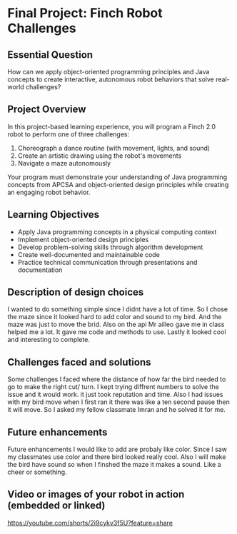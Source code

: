 # Final Project: Finch Robot Challenges

## Essential Question
How can we apply object-oriented programming principles and Java concepts to create interactive, autonomous robot behaviors that solve real-world challenges?

## Project Overview
In this project-based learning experience, you will program a Finch 2.0 robot to perform one of three challenges:
1. Choreograph a dance routine (with movement, lights, and sound)
2. Create an artistic drawing using the robot's movements
3. Navigate a maze autonomously

Your program must demonstrate your understanding of Java programming concepts from APCSA and object-oriented design principles while creating an engaging robot behavior.

## Learning Objectives
- Apply Java programming concepts in a physical computing context
- Implement object-oriented design principles
- Develop problem-solving skills through algorithm development
- Create well-documented and maintainable code
- Practice technical communication through presentations and documentation


## Description of design choices
I wanted to do something simple since I didnt have a lot of time. So I chose the maze since it looked hard to add color and sound to my bird. And the maze was just to move the brid. Also on the api Mr ailleo gave me in class helped me a lot. It gave me code and methods to use.  Lastly it looked cool and interesting to complete.
## Challenges faced and solutions
Some challenges I faced where the distance of how far the bird needed to go to make the right cut/ turn. I kept trying diffrent numbers to solve the issue and it would work. it just took reputation and time. Also I had issues with my  bird move when I first ran it there was like a ten second pause then it will move. So I asked my fellow classmate Imran and he solved it for me.
## Future enhancements
Future enhancements I would like to add are probaly like color. Since I saw my classmates use color and there bird looked really cool. Also I will make the bird have sound so when I finshed the maze it makes a sound. Like a cheer or something.

## Video or images of your robot in action (embedded or linked)
https://youtube.com/shorts/2i9cykv3f5U?feature=share
